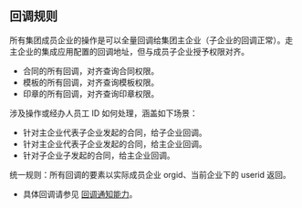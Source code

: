 ## 回调规则
所有集团成员企业的操作是可以全量回调给集团主企业（子企业的回调正常）。走主企业的集成应用配置的回调地址，但与成员子企业授予权限对齐。
- 合同的所有回调，对齐查询合同权限。
- 模板的所有回调，对齐查询模板权限。
- 印章的所有回调，对齐查询印章权限。

涉及操作或经办人员工 ID 如何处理，涵盖如下场景：
- 针对主企业代表子企业发起的合同，给子企业回调。
- 针对主企业代表子企业发起的合同，给主企业回调。
- 针对子企业子发起的合同，给主企业回调。

统一规则：所有回调的要素以实际成员企业 orgid、当前企业下的 userid 返回。
- 具体回调请参见 [回调通知能力](https://cloud.tencent.com/document/product/1323/78321)。
